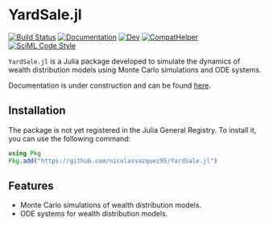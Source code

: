 # YardSale.jl

[![Build Status](https://github.com/nicolasvazquez95/YardSale.jl/actions/workflows/CI.yml/badge.svg?branch=master)](https://github.com/nicolasvazquez95/YardSale.jl/actions/workflows/CI.yml?query=branch%3Amaster)
[![Documentation](https://github.com/nicolasvazquez95/YardSale.jl/actions/workflows/documentation.yml/badge.svg)](https://github.com/nicolasvazquez95/YardSale.jl/actions/workflows/documentation.yml)
[![Dev](https://img.shields.io/badge/docs-dev-blue.svg)](https://nicolasvazquez95.github.io/YardSale.jl/dev)
[![CompatHelper](https://github.com/nicolasvazquez95/YardSale.jl/actions/workflows/CompatHelper.yml/badge.svg)](https://github.com/nicolasvazquez95/YardSale.jl/actions/workflows/CompatHelper.yml)
[![SciML Code Style](https://img.shields.io/static/v1?label=code%20style&message=SciML&color=9558b2&labelColor=389826)](https://github.com/SciML/SciMLStyle)


`YardSale.jl` is a Julia package developed to simulate the dynamics of wealth distribution models using Monte Carlo simulations and ODE systems.

Documentation is under construction and can be found [here](https://nicolasvazquez95.github.io/YardSale.jl/dev).

## Installation

The package is not yet registered in the Julia General Registry. To install it, you can use the following command:

```julia
using Pkg
Pkg.add("https://github.com/nicolasvazquez95/YardSale.jl")
```

## Features

- Monte Carlo simulations of wealth distribution models.
- ODE systems for wealth distribution models.
